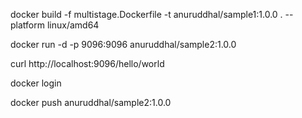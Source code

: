 docker build -f multistage.Dockerfile -t anuruddhal/sample1:1.0.0 . --platform linux/amd64

docker run -d -p 9096:9096 anuruddhal/sample2:1.0.0

curl http://localhost:9096/hello/world


docker login

docker push anuruddhal/sample2:1.0.0